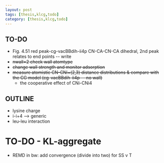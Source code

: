 ```yaml
---
layout: post
tags: [thesis,klcg,todo]
category: [thesis,klcg,todo]
---
```


## TO-DO
- Fig. 4.51 red peak-cg-vacBBdih-ii4p CN-CA-CN-CA dihedral, 2nd peak relates to end points -- write
- ~~nwall=2 check wall atomtype~~
- ~~change wall strength and monitor adsorption~~
- ~~measure atomistic CN-CNi+(2,3) distance distributions & compare with the CG model (cg-vacBBdih-ii4p -- no wall)~~
	- the cooperative effect of CNi-CNi4

## OUTLINE
- lysine charge
- i-i+4 --> generic
- leu-leu interaction

# TO-DO - KL-aggregate
- REMD in bw: add convergence (divide into two) for SS v T
